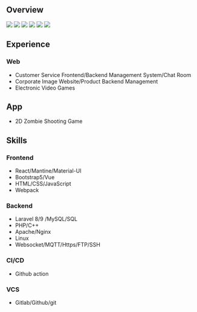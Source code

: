 ## Overview
[![](https://github-profile-summary-cards.vercel.app/api/cards/profile-details?username=chienniman&theme=github_dark)](#overview)
[![](https://github-profile-summary-cards.vercel.app/api/cards/stats?username=chienniman&theme=github_dark)](#overview)
[![](https://github-profile-summary-cards.vercel.app/api/cards/productive-time?username=chienniman&theme=github_dark)](#overview)
[![](https://github-profile-summary-cards.vercel.app/api/cards/repos-per-language?username=chienniman&layout=compact&&theme=github_dark)](#overview)
[![](https://github-profile-summary-cards.vercel.app/api/cards/most-commit-language?username=chienniman&layout=compact&&theme=github_dark)](#overview)
[![](https://github-readme-stats.vercel.app/api/top-langs/?username=chienniman&layout=compact&theme=github_dark)](#overview)

## Experience
### Web
- Customer Service Frontend/Backend Management System/Chat Room
- Corporate Image Website/Product Backend Management
- Electronic Video Games

## App
- 2D Zombie Shooting Game

## Skills
### Frontend
-  React/Mantine/Material-UI
-  Bootstrap5/Vue
-  HTML/CSS/JavaScript
-  Webpack

### Backend
- Laravel 8/9 /MySQL/SQL  
- PHP/C++
- Apache/Nginx
- Linux
- Websocket/MQTT/Https/FTP/SSH

### CI/CD
- Github action

### VCS
- Gitlab/Github/git
